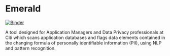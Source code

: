 # Emerald
[![Binder](https://mybinder.org/badge_logo.svg)](https://mybinder.org/v2/gh/debarundhar/emerald/master?filepath=model_demo.ipynb)

A tool designed for Application Managers and Data Privacy professionals at Citi which scans application databases and flags data elements contained in the changing formula of personally identifiable information (PII), using NLP and pattern recognition.
